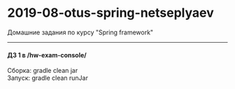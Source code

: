 # 2019-08-otus-spring-netseplyaev
Домашние задания по курсу "Spring framework"
***
#### ДЗ 1 в /hw-exam-console/
Сборка: gradle clean jar <br>
Запуcк: gradle clean runJar